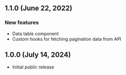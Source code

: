 ## 1.1.0 (June 22, 2022)

### New features

- Data table component
- Custom hooks for fetching pagination data from API

## 1.0.0 (July 14, 2024)

* Initial public release